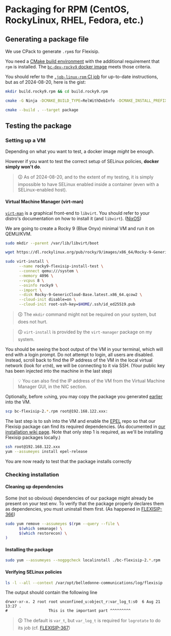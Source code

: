 # Packaging for RPM (CentOS, RockyLinux, RHEL, Fedora, etc.)

## Generating a package file

We use CPack to generate `.rpm`s for Flexisip.

You need a [CMake build environment] with the additional requirement that `rpm` is installed.
The [`bc-dev-rocky9` docker image] meets those criteria.

You should refer to the [`.job-linux-rpm` CI job] for up-to-date instructions, but as of 2024-08-20, here is the gist:

```sh
mkdir build.rocky9.rpm && cd build.rocky9.rpm

cmake -G Ninja -DCMAKE_BUILD_TYPE=RelWithDebInfo -DCMAKE_INSTALL_PREFIX=/opt/belledonne-communications -DSYSCONF_INSTALL_DIR=/etc -DFLEXISIP_SYSTEMD_INSTALL_DIR=/usr/lib/systemd/system -DCPACK_GENERATOR=RPM ..

cmake --build . --target package
```

[CMake build environment]: ../../README.md#building-flexisip-with-cmake
[`bc-dev-rocky9` docker image]: ../../docker/bc-dev-rocky9
[`.job-linux-rpm` CI job]: ../../.gitlab-ci-files/job-linux.yml

## Testing the package

### Setting up a VM

Depending on what you want to test, a docker image *might* be enough.

However if you want to test the correct setup of SELinux policies, **docker simply won't do**.

> 🛈 As of 2024-08-20, and to the extent of my testing, it is simply impossible to have SELinux enabled inside a container (even with a SELinux-enabled host).

#### Virtual Machine Manager (virt-man)

[`virt-man`] is a graphical front-end to `libvirt`.
You should refer to your distro's documentation on how to install it (and `libvirt`). ([NixOS](https://nixos.wiki/wiki/Virt-manager))

We are going to create a Rocky 9 (Blue Onyx) minimal VM and run it on QEMU/KVM.

```sh
sudo mkdir --parent /var/lib/libvirt/boot

wget https://dl.rockylinux.org/pub/rocky/9/images/x86_64/Rocky-9-GenericCloud-Base.latest.x86_64.qcow2

sudo virt-install \
      --name rocky9-flexisip-install-test \
      --connect qemu:///system \
      --memory 4096 \
      --vcpus 8 \
      --osinfo rocky9 \
      --import \
      --disk Rocky-9-GenericCloud-Base.latest.x86_64.qcow2 \
      --cloud-init disable=on \
      --cloud-init root-ssh-key=$HOME/.ssh/id_ed25519.pub
```

> 🛈 The `mkdir` command might not be required on your system, but does not hurt.

> 🛈 `virt-install` is provided by the `virt-manager` package on my system.

You should be seeing the boot output of the VM in your terminal, which will end with a login prompt.
Do not attempt to login, all users are disabled.
Instead, scroll back to find the IP address of the VM in the local virtual network (look for `eth0`), we will be connecting to it via SSH.
(Your public key has been injected into the machine in the last step)


> 💡 You can also find the IP address of the VM from the Virtual Machine Manager GUI, in the NIC section.

Optionally, before `ssh`ing, you may copy the package you generated [earlier](#generating-a-package-file) into the VM.

```sh
scp bc-flexisip-2.*.rpm root@192.168.122.xxx:
```

The last step is to ssh into the VM and enable the [EPEL] repo so that our Flexisip package can find its required dependencies.
(As documented in [our installation wiki page]. Note that only step 1 is required, as we'll be installing Flexisip packages locally.)


```sh
ssh root@192.168.122.xxx
yum --assumeyes install epel-release
```

You are now ready to test that the package installs correctly

[`virt-man`]: https://virt-manager.org/
[EPEL]: https://docs.fedoraproject.org/en-US/epel/
[our installation wiki page]: https://wiki.linphone.org/xwiki/wiki/public/view/Flexisip/1.%20Installation/#HCentos2FRockyLinux

### Checking installation

#### Cleaning up dependencies

Some (not so obvious) dependencies of our package might already be present on your test env.
To verify that the package properly declares them as dependencies, you must uninstall them first.
(As happened in [FLEXISIP-366](https://linphone.atlassian.net/browse/FLEXISIP-366))

```sh
sudo yum remove --assumeyes $(rpm --query --file \
      $(which semanage) \
      $(which restorecon) \
)
```

#### Installing the package

```sh
sudo yum --assumeyes --nogpgcheck localinstall ./bc-flexisip-2.*.rpm
```

#### Verifying SELinux policies

```sh
ls -l --all --context /var/opt/belledonne-communications/log/flexisip
```

The output should contain the following line

```
drwxr-xr-x. 2 root root unconfined_u:object_r:var_log_t:s0  6 Aug 21 13:27 .
#                  This is the important part ^^^^^^^^^
```

> 🛈 The default is `var_t`, but `var_log_t` is required for `logrotate` to do its job (cf. [FLEXISIP-367](https://linphone.atlassian.net/browse/FLEXISIP-367))
